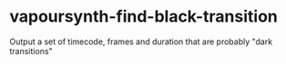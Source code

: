 # vapoursynth-find-black-transition
Output a set of timecode, frames and duration that are probably "dark transitions"
